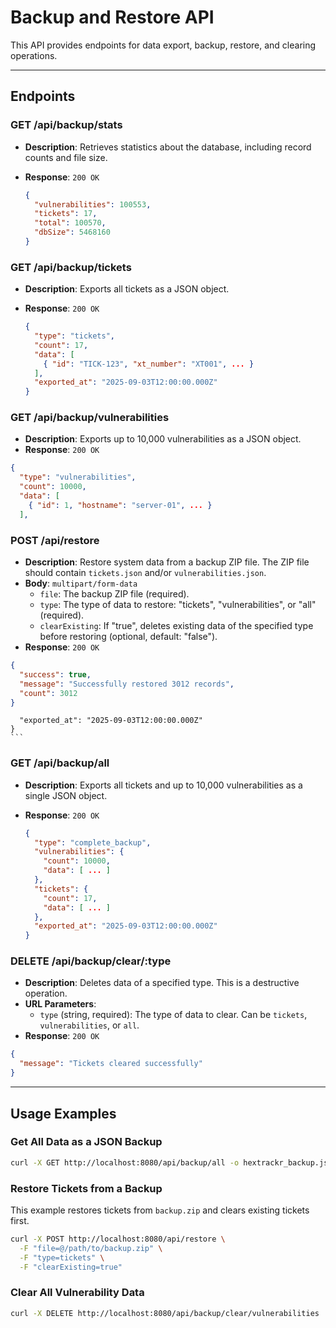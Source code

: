 # Backup and Restore API

This API provides endpoints for data export, backup, restore, and clearing operations.

---

## Endpoints

### GET /api/backup/stats

- **Description**: Retrieves statistics about the database, including record counts and file size.
- **Response**: `200 OK`

    ```json
    {
      "vulnerabilities": 100553,
      "tickets": 17,
      "total": 100570,
      "dbSize": 5468160
    }
    ```

### GET /api/backup/tickets

- **Description**: Exports all tickets as a JSON object.
- **Response**: `200 OK`

    ```json
    {
      "type": "tickets",
      "count": 17,
      "data": [
        { "id": "TICK-123", "xt_number": "XT001", ... }
      ],
      "exported_at": "2025-09-03T12:00:00.000Z"
    }
    ```

### GET /api/backup/vulnerabilities

- **Description**: Exports up to 10,000 vulnerabilities as a JSON object.
- **Response**: `200 OK`

```json
{
  "type": "vulnerabilities",
  "count": 10000,
  "data": [
    { "id": 1, "hostname": "server-01", ... }
  ],
```

### POST /api/restore

- **Description**: Restore system data from a backup ZIP file. The ZIP file should contain `tickets.json` and/or `vulnerabilities.json`.
- **Body**: `multipart/form-data`
  - `file`: The backup ZIP file (required).
  - `type`: The type of data to restore: "tickets", "vulnerabilities", or "all" (required).
  - `clearExisting`: If "true", deletes existing data of the specified type before restoring (optional, default: "false").
- **Response**: `200 OK`

```json
{
  "success": true,
  "message": "Successfully restored 3012 records",
  "count": 3012
}
```

      "exported_at": "2025-09-03T12:00:00.000Z"
    }
    ```

### GET /api/backup/all

- **Description**: Exports all tickets and up to 10,000 vulnerabilities as a single JSON object.
- **Response**: `200 OK`

    ```json
    {
      "type": "complete_backup",
      "vulnerabilities": {
        "count": 10000,
        "data": [ ... ]
      },
      "tickets": {
        "count": 17,
        "data": [ ... ]
      },
      "exported_at": "2025-09-03T12:00:00.000Z"
    }
    ```

### DELETE /api/backup/clear/:type

- **Description**: Deletes data of a specified type. This is a destructive operation.
- **URL Parameters**:
  - `type` (string, required): The type of data to clear. Can be `tickets`, `vulnerabilities`, or `all`.
- **Response**: `200 OK`

```json
{
  "message": "Tickets cleared successfully"
}
```

---

## Usage Examples

### Get All Data as a JSON Backup

```bash
curl -X GET http://localhost:8080/api/backup/all -o hextrackr_backup.json
```

### Restore Tickets from a Backup

This example restores tickets from `backup.zip` and clears existing tickets first.

```bash
curl -X POST http://localhost:8080/api/restore \
  -F "file=@/path/to/backup.zip" \
  -F "type=tickets" \
  -F "clearExisting=true"
```

### Clear All Vulnerability Data

```bash
curl -X DELETE http://localhost:8080/api/backup/clear/vulnerabilities
```
